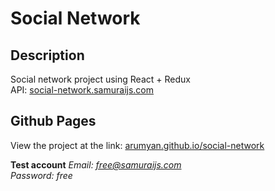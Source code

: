 # Social Network
## Description
Social network project using React + Redux  
API: [social-network.samuraijs.com](https://social-network.samuraijs.com/docs)

## Github Pages
View the project at the link: [arumyan.github.io/social-network](https://arumyan.github.io/social-network)

**Test account**
*Email: free@samuraijs.com*  
*Password: free*  
